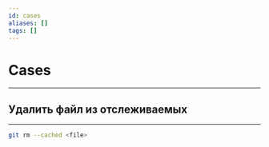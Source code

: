 ```yaml
---
id: cases
aliases: []
tags: []
---
```


# Cases
---

## Удалить файл из отслеживаемых
---
```bash
git rm --cached <file>
```
